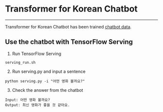 # Transformer for Korean Chatbot

---
Transformer for Korean Chatbot has been trained [chatbot data](https://github.com/songys/Chatbot_data).

## Use the chatbot with TensorFlow Serving

1. Run TensorFlow Serving

``` serving_run.sh ```

2. Run serving.py and input a sentence

``` python serving.py -i "어떤 영화 볼까요?" ```

3. Check the answer from the chatbot

~~~
Input: 어떤 영화 볼까요?
Output: 최신 영화가 좋을 것 같아요.
~~~